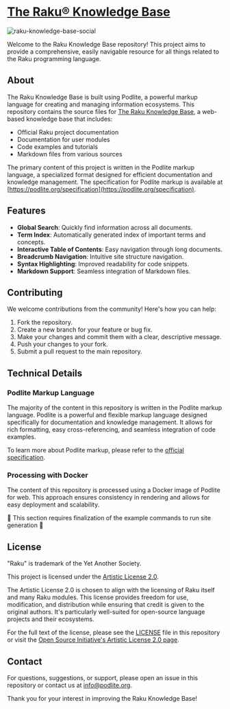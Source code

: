 # [The Raku® Knowledge Base](https://raku-knowledge-base.podlite.org/)
![raku-knowledge-base-social](https://github.com/user-attachments/assets/adf187c7-0fbb-45e3-a5e3-d253ed7e4d8d)

Welcome to the Raku Knowledge Base repository! This project aims to provide a comprehensive, easily navigable resource for all things related to the Raku programming language.

## About

The Raku Knowledge Base is built using Podlite, a powerful markup language for creating and managing information ecosystems. This repository contains the source files for [The Raku Knowledge Base](https://raku-knowledge-base.podlite.org/), a web-based knowledge base that includes:

- Official Raku project documentation
- Documentation for user modules
- Code examples and tutorials
- Markdown files from various sources

The primary content of this project is written in the Podlite markup language, a specialized format designed for efficient documentation and knowledge management. The specification for Podlite markup is available at [https://podlite.org/specification](https://podlite.org/specification).


## Features

- **Global Search**: Quickly find information across all documents.
- **Term Index**: Automatically generated index of important terms and concepts.
- **Interactive Table of Contents**: Easy navigation through long documents.
- **Breadcrumb Navigation**: Intuitive site structure navigation.
- **Syntax Highlighting**: Improved readability for code snippets.
- **Markdown Support**: Seamless integration of Markdown files.


## Contributing

We welcome contributions from the community! Here's how you can help:

1. Fork the repository.
2. Create a new branch for your feature or bug fix.
3. Make your changes and commit them with a clear, descriptive message.
4. Push your changes to your fork.
5. Submit a pull request to the main repository.

## Technical Details

### Podlite Markup Language

The majority of the content in this repository is written in the Podlite markup language. Podlite is a powerful and flexible markup language designed specifically for documentation and knowledge management. It allows for rich formatting, easy cross-referencing, and seamless integration of code examples.

To learn more about Podlite markup, please refer to the [official specification](https://podlite.org/specification).

### Processing with Docker

The content of this repository is processed using a Docker image of Podlite for web. This approach ensures consistency in rendering and allows for easy deployment and scalability.

🚧 This section requires finalization of the example commands to run site generation 🚧

## License

"Raku" is trademark of the Yet Another Society. 

This project is licensed under the [Artistic License 2.0](https://opensource.org/licenses/Artistic-2.0).

The Artistic License 2.0 is chosen to align with the licensing of Raku itself and many Raku modules. This license provides freedom for use, modification, and distribution while ensuring that credit is given to the original authors. It's particularly well-suited for open-source language projects and their ecosystems.

For the full text of the license, please see the [LICENSE](LICENSE) file in this repository or visit the [Open Source Initiative's Artistic License 2.0 page](https://opensource.org/licenses/Artistic-2.0).

## Contact

For questions, suggestions, or support, please open an issue in this repository or contact us at info@podlite.org.

Thank you for your interest in improving the Raku Knowledge Base!

